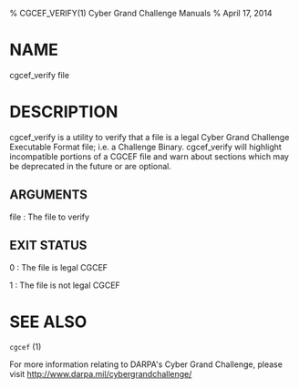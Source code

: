 % CGCEF_VERIFY(1) Cyber Grand Challenge Manuals
% April 17, 2014

# NAME

cgcef_verify file

# DESCRIPTION

cgcef_verify is a utility to verify that a file is a legal Cyber Grand Challenge Executable Format file; i.e. a Challenge Binary.
cgcef_verify will highlight incompatible portions of a CGCEF file and warn about sections which may be deprecated in the future or are optional.

## ARGUMENTS

file
: The file to verify

## EXIT STATUS

0
: The file is legal CGCEF

1
: The file is not legal CGCEF

# SEE ALSO

`cgcef` (1)

For more information relating to DARPA's Cyber Grand Challenge, please visit <http://www.darpa.mil/cybergrandchallenge/>

